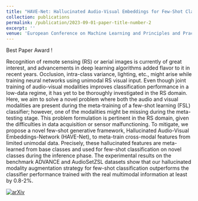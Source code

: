 ```yaml
---
title: "HAVE-Net: Hallucinated Audio-Visual Embeddings for Few-Shot Classification with Unimodal Cues"
collection: publications
permalink: /publication/2023-09-01-paper-title-number-2
excerpt: ''
venue: 'European Conference on Machine Learning and Principles and Practice of Knowledge Discovery in Databases (ECML-PKDD) Workshops'
---
```


Best Paper Award !


Recognition of remote sensing (RS) or aerial images is currently of great interest, and advancements in deep learning algorithms added flavor to it in recent years. Occlusion, intra-class variance, lighting, etc., might arise while training neural networks using unimodal RS
visual input. Even though joint training of audio-visual modalities improves classification performance in a low-data regime, it has yet to be thoroughly investigated in the RS domain. Here, we aim to solve a novel problem where both the audio and visual modalities are present during the meta-training of a few-shot learning (FSL) classifier; however, one of the modalities might be missing during the meta-testing stage. This problem formulation is pertinent in the RS domain, given the difficulties in data acquisition or sensor malfunctioning. To mitigate, we propose a novel few-shot generative framework, Hallucinated Audio-Visual Embeddings-Network (HAVE-Net), to meta-train cross-modal features from limited unimodal data. Precisely, these hallucinated features are meta-learned from base classes and used for few-shot classification on novel classes during the inference phase. The experimental results on the benchmark ADVANCE and AudioSetZSL datasets show that our hallucinated modality augmentation strategy for few-shot classification outperforms the classifier performance trained with the real multimodal information at least by 0.8-2%.

[![arXiv](https://img.shields.io/badge/arXiv-Paper-brightgreen)](https://arxiv.org/abs/2309.13470)
